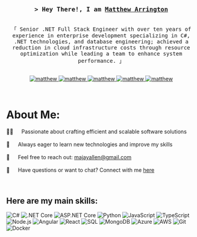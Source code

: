 <!-- Intro  -->
<h3 align="center">
        <samp>&gt; Hey There!, I am
                <b><a target="_blank" href="https://matthew-arrington.netlify.app">Matthew Arrington</a></b>
        </samp>
</h3>


<p align="center"> 
  <samp>
    <br>
    「 Senior .NET Full Stack Engineer with over ten years of experience in enterprise development specializing in C#, .NET technologies, and database engineering; achieved a reduction in cloud infrastructure costs through resource optimization while leading a team to enhance system performance. 」
    <br>
    <br>
  </samp>
</p>

<p align="center">
 <a href="https://matthew-arrington.netlify.app" target="_blank">
  <img src="https://img.shields.io/badge/Portfolio-grey" alt="matthew" />
 </a>
 <a href="https://www.linkedin.com/in/mattallengton/" target="_blank">
  <img src="https://img.shields.io/badge/LinkedIn-blue" alt="matthew"/>
 </a>
 <a href="https://github.com/majayallen" target="_blank">
  <img src="https://img.shields.io/badge/GitHub-black" alt="matthew"/>
 </a>
 <a href="mailto:majayallen@gmail.com">
  <img src="https://img.shields.io/badge/Email-red" alt="matthew"/>
 </a>
 <a href="tel:+18135900323">
  <img src="https://img.shields.io/badge/Phone-green" alt="matthew"/>
 </a>
</p>
<br />

<!-- About Section -->
 # About Me:
 
<p>
  
  👨‍💻 &emsp; Passionate about crafting efficient and scalable software solutions <br/><br/>
  🌱 &emsp; Always eager to learn new technologies and improve my skills <br/><br/>
  📧 &emsp; Feel free to reach out: [majayallen@gmail.com](mailto:majayallen@gmail.com) <br/><br/>
  💬 &emsp; Have questions or want to chat? Connect with me [here](https://matthew-arrington.netlify.app)
</p>

<br/>

## Here are my main skills:

![C#](https://img.shields.io/badge/C%23-239120?style=flat&logo=csharp&logoColor=white)
![.NET Core](https://img.shields.io/badge/.NET%20Core-512BD4?style=flat&logo=.net&logoColor=white)
![ASP.NET Core](https://img.shields.io/badge/ASP.NET%20Core-5C2D91?style=flat&logo=asp.net&logoColor=white)
![Python](https://img.shields.io/badge/Python-3776AB?style=flat&logo=python&logoColor=white)
![JavaScript](https://img.shields.io/badge/JavaScript-F7DF1E?style=flat&logo=javascript&logoColor=black)
![TypeScript](https://img.shields.io/badge/TypeScript-007ACC?style=flat&logo=typescript&logoColor=white)
![Node.js](https://img.shields.io/badge/Node.js-339933?style=flat&logo=node.js&logoColor=white)
![Angular](https://img.shields.io/badge/Angular-DD0031?style=flat&logo=angular&logoColor=white)
![React](https://img.shields.io/badge/React-61DAFB?style=flat&logo=react&logoColor=black)
![SQL](https://img.shields.io/badge/SQL-4479A1?style=flat&logo=postgresql&logoColor=white)
![MongoDB](https://img.shields.io/badge/MongoDB-47A248?style=flat&logo=mongodb&logoColor=white)
![Azure](https://img.shields.io/badge/Azure-0089D6?style=flat&logo=microsoft-azure&logoColor=white)
![AWS](https://img.shields.io/badge/AWS-232F3E?style=flat&logo=amazonaws&logoColor=white)
![Git](https://img.shields.io/badge/Git-F05032?style=flat&logo=git&logoColor=white)
![Docker](https://img.shields.io/badge/Docker-2496ED?style=flat&logo=docker&logoColor=white)
